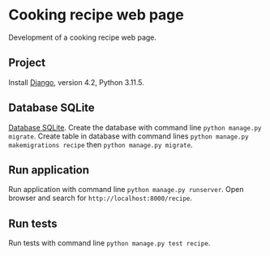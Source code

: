 # Cooking recipe web page

Development of a cooking recipe web page.

## Project

Install [Django](https://docs.djangoproject.com/en/4.2/intro/install/), version 4.2, Python 3.11.5.

## Database SQLite

[Database SQLite](https://docs.djangoproject.com/en/4.2/intro/tutorial02/). Create the database with command line `python manage.py migrate`. Create table in database with command lines `python manage.py makemigrations recipe` then `python manage.py migrate`.

## Run application

Run application with command line `python manage.py runserver`.
Open browser and search for `http://localhost:8000/recipe`.

## Run tests

Run tests with command line `python manage.py test recipe`.